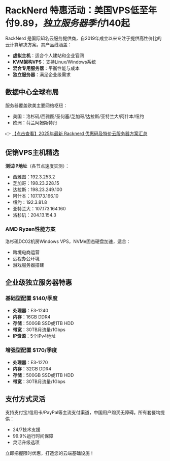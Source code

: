 # RackNerd 特惠活动：美国VPS低至年付$9.89，独立服务器季付$140起

RackNerd 是国际知名云服务提供商，自2019年成立以来专注于提供高性价比的云计算解决方案。其产品线涵盖：

- **虚拟主机**：适合个人建站和企业官网
- **KVM架构VPS**：支持Linux/Windows系统
- **混合专用服务器**：平衡性能与成本
- **独立服务器**：满足企业级需求

## 数据中心全球布局

服务器覆盖欧美主要网络枢纽：
- 美国：洛杉矶/西雅图/圣何塞/芝加哥/达拉斯/亚特兰大/阿什本/纽约
- 欧洲：荷兰阿姆斯特丹

👉 [【点击查看】2025年最新 Racknerd 优惠码及特价云服务器方案汇总](https://bit.ly/Rack_Nerd)

## 促销VPS主机精选

**测试IP地址**（各节点速度实测）：
- 西雅图：192.3.253.2
- 芝加哥：198.23.228.15  
- 达拉斯：198.23.249.100
- 阿什本：107.173.166.10
- 纽约：192.3.81.8
- 亚特兰大：107.173.164.160
- 洛杉矶：204.13.154.3

### AMD Ryzen性能方案
洛杉矶DC02机房Windows VPS，NVMe固态硬盘加速，适合：
- 跨境电商运营
- 远程办公环境
- 游戏服务器搭建

## 企业级独立服务器特惠

### 基础型配置 $140/季度
- **处理器**：E3-1240
- **内存**：16GB DDR4
- **存储**：500GB SSD或1TB HDD
- **带宽**：30TB月流量/1Gbps
- **IP资源**：5个IPv4地址

### 增强型配置 $170/季度
- **处理器**：E3-1270
- **内存**：32GB DDR4
- **存储**：500GB SSD或1TB HDD
- **带宽**：30TB月流量/1Gbps

## 支付方式灵活
支持支付宝/信用卡/PayPal等主流支付渠道，中国用户购买无障碍。所有套餐均提供：
- 24/7技术支援
- 99.9%运行时间保障
- 灵活升级选项

立即把握限时优惠，打造您的云端基础设施！